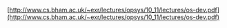 [http://www.cs.bham.ac.uk/~exr/lectures/opsys/10_11/lectures/os-dev.pdf](http://www.cs.bham.ac.uk/~exr/lectures/opsys/10_11/lectures/os-dev.pdf)
